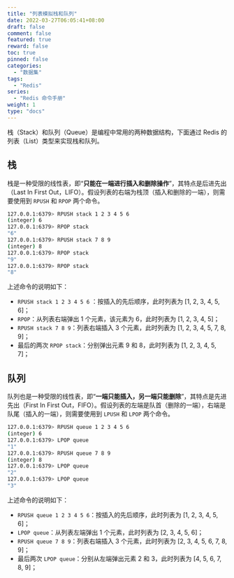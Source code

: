 ```yaml
---
title: "列表模拟栈和队列"
date: 2022-03-27T06:05:41+08:00
draft: false
comment: false
featured: true
reward: false
toc: true
pinned: false
categories:
  - "数据集"
tags:
  - "Redis"
series:
  - "Redis 命令手册"
weight: 1
type: "docs"
---
```


栈（Stack）和队列（Queue）是编程中常用的两种数据结构，下面通过 Redis 的列表（List）类型来实现栈和队列。

<!--more-->

## 栈

栈是一种受限的线性表，即“**只能在一端进行插入和删除操作**”，其特点是后进先出（Last In First Out，LIFO）。假设列表的右端为栈顶（插入和删除的一端），则需要使用到 `RPUSH` 和 `RPOP` 两个命令。

```bash
127.0.0.1:6379> RPUSH stack 1 2 3 4 5 6
(integer) 6
127.0.0.1:6379> RPOP stack
"6"
127.0.0.1:6379> RPUSH stack 7 8 9
(integer) 8
127.0.0.1:6379> RPOP stack
"9"
127.0.0.1:6379> RPOP stack
"8"
```

上述命令的说明如下：

* `RPUSH stack 1 2 3 4 5 6` ：按插入的先后顺序，此时列表为 [1, 2, 3, 4, 5, 6]；
* `RPOP`：从列表右端弹出 1 个元素，该元素为 6，此时列表为 [1, 2, 3, 4, 5]；
* `RPUSH stack 7 8 9`：列表右端插入 3 个元素，此时列表为 [1, 2, 3, 4, 5, 7, 8, 9]；
* 最后的两次 `RPOP stack`：分别弹出元素 9 和 8，此时列表为 [1, 2, 3, 4, 5, 7]；

## 队列

队列也是一种受限的线性表，即“**一端只能插入，另一端只能删除**”，其特点是先进先出（First In First Out，FIFO）。假设列表的左端是队首（删除的一端），右端是队尾（插入的一端），则需要使用到 `LPUSH` 和 `LPOP` 两个命令。

```bash
127.0.0.1:6379> RPUSH queue 1 2 3 4 5 6
(integer) 6
127.0.0.1:6379> LPOP queue
"1"
127.0.0.1:6379> RPUSH queue 7 8 9
(integer) 8
127.0.0.1:6379> LPOP queue
"2"
127.0.0.1:6379> LPOP queue
"3"
```

上述命令的说明如下：

* `RPUSH queue 1 2 3 4 5 6`：按插入的先后顺序，此时列表为 [1, 2, 3, 4, 5, 6]；
* `LPOP queue`：从列表左端弹出 1 个元素，此时列表为 [2, 3, 4, 5, 6]；
* `RPUSH queue 7 8 9`：列表右端插入 3 个元素，此时列表为 [2, 3, 4, 5, 6, 7, 8, 9]；
* 最后两次 `LPOP queue`：分别从左端弹出元素 2 和 3，此时列表为 [4, 5, 6, 7, 8, 9]；